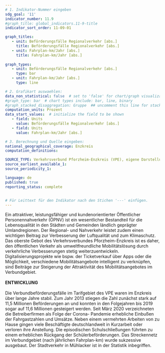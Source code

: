 ```yaml
---
# 1. Indikator-Nummer eingeben 
sdg_goal: '11'
indicator_number: 11.9
#graph_title: global_indicators.11-9-title
indicator_sort_order: 11-09-01

graph_titles:
   - unit: Beförderungsfälle Regionalverkehr [abs.]
     title: Beförderungsfälle Regionalverkehr [abs.]
   - unit: Fahrplan-km/Jahr [abs.]
     title: Fahrplan-km/Jahr [abs.]
  
graph_types:
   - unit: Beförderungsfälle Regionalverkehr [abs.]
     type: bar
   - unit: Fahrplan-km/Jahr [abs.]
     type: line

# 2. Grafikart auswaehlen: 
data_non_statistical: false  # set to 'false' for chart/graph visualization 
#graph_type: bar  # chart types include: bar, line, binary 
#graph_stacked_disaggregation: Gruppe  ## uncomment this line for stacked bars. eplace 'Geschlecht' with the field of aggregation. 
computation_units: Prozent 
data_start_values:  # initialize the field to be shown  
   - field: Units 
     value: Beförderungsfälle Regionalverkehr [abs.]
   - field: Units 
     value: Fahrplan-km/Jahr [abs.]

# 3. Berechnung und Quelle eingeben: 
national_geographical_coverage: Enzkreis
computation_definitions: 

SOURCE_TYPE: Verkehrsverbund Pforzheim-Enzkreis (VPE), eigene Darstellung
source_earliest_available_1: 
source_periodicity_1: 

language: de   
published: true 
reporting_status: complete
 
 
# Für Leittext für den Indikator nach den Stichen '---' einfügen. 
---
```

Ein attraktiver, leistungsfähiger und kundenorientierter Öffentlicher Personennahverkehr (ÖPNV) ist ein wesentlicher Bestandteil für die Lebensqualität in den Städten und Gemeinden ländlich geprägter Umlandregionen. Der Regional- und Nahverkehr leistet zudem einen wichtigen Beitrag zur Verbesserung der Luftqualität und zum Klimaschutz. Das oberste Gebot des Verkehrsverbundes Pforzheim-Enzkreis ist es daher, den öffentlichen Verkehr als umweltfreundliche Mobilitätslösung durch verkehrliche Verbesserungen stetig weiterzuentwickeln. Digitalisierungsprojekte wie bspw. der Ticketverkauf über Apps oder die Möglichkeit, verschiedene Mobilitätsangebote intelligent zu verknüpfen, sind Beiträge zur Steigerung der Attraktivität des Mobilitätsangebotes im Verbundgebiet. <br>
<br>
**ENTWICKLUNG** <br>
<br>
Die Verbundbeförderungsfälle im Tarifgebiet des VPE waren im Enzkreis über lange Jahre stabil. Zum Jahr 2013 stiegen die Zahl zunächst stark auf 11,5 Millionen Beförderungen an und konnten in den Folgejahren bis 2019 sogar auf 11,6 Millionen gesteigert werden. Seit März 2020 verzeichneten die Betreiberfirmen als Folge der Corona- Pandemie erhebliche Einbußen der Fahrgastzahlen und Umsätze. Neben einem vermehrten Arbeiten von zu Hause gingen viele Beschäftigte deutschlandweit in Kurzarbeit oder verloren ihre Anstellung. Die episodischen Schulschließungen führten zu einem erheblichen Rückgang der Schülerbeförderungen. Das Streckennetz im Verbundgebiet (nach jährlichen Fahrplan-km) wurde sukzessive ausgebaut. Der Stadtverkehr in Mühlacker ist in der Statistik inbegriffen.
